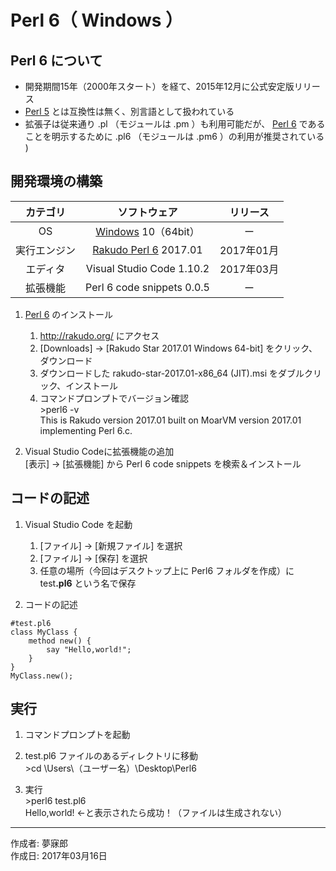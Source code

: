 # Perl 6（ Windows ）

## Perl 6 について

* 開発期間15年（2000年スタート）を経て、2015年12月に公式安定版リリース
* [Perl 5](https://github.com/mubirou/HelloWorld/blob/master/languages/Perl/README.md) とは互換性は無く、別言語として扱われている
* 拡張子は従来通り .pl （モジュールは .pm ）も利用可能だが、 [Perl 6](https://ja.wikipedia.org/wiki/Perl_6) であることを明示するために .pl6 （モジュールは .pm6 ）の利用が推奨されている 
)

## 開発環境の構築

|カテゴリ|ソフトウェア|リリース|
|:--:|:--:|:--:|
|OS|[Windows](https://ja.wikipedia.org/wiki/Microsoft_Windows) 10（64bit）|ー|
|実行エンジン|[Rakudo Perl 6](https://en.wikipedia.org/wiki/Rakudo_Perl_6) 2017.01|2017年01月|
|エディタ|Visual Studio Code 1.10.2|2017年03月|
|拡張機能|Perl 6 code snippets 0.0.5|ー|

1. [Perl 6](https://ja.wikipedia.org/wiki/Perl_6) のインストール
    1. http://rakudo.org/ にアクセス
    1. [Downloads] → [Rakudo Star 2017.01 Windows 64-bit] をクリック、ダウンロード
    1. ダウンロードした rakudo-star-2017.01-x86_64 (JIT).msi をダブルクリック、インストール
    1. コマンドプロンプトでバージョン確認  
        \>perl6 -v  
        This is Rakudo version 2017.01 built on MoarVM version 2017.01  
        implementing Perl 6.c.

1. Visual Studio Codeに拡張機能の追加  
    [表示] → [拡張機能] から Perl 6 code snippets を検索＆インストール

## コードの記述

1. Visual Studio Code を起動
    1. [ファイル] → [新規ファイル] を選択
    1. [ファイル] → [保存] を選択
    1. 任意の場所（今回はデスクトップ上に Perl6 フォルダを作成）に test<b>.pl6</b> という名で保存  

1. コードの記述
```
#test.pl6
class MyClass {
    method new() {
        say "Hello,world!";
    }
}
MyClass.new();
```

## 実行

1. コマンドプロンプトを起動

1. test.pl6 ファイルのあるディレクトリに移動  
\>cd \Users\（ユーザー名）\Desktop\Perl6

1. 実行  
\>perl6 test.pl6  
Hello,world! ←と表示されたら成功！（ファイルは生成されない）

***
作成者: 夢寐郎  
作成日: 2017年03月16日
